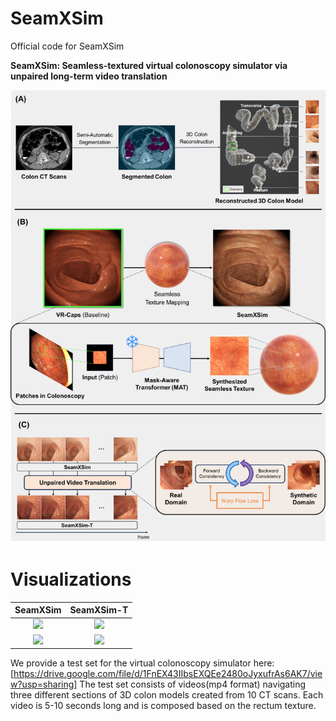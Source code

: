 # SeamXSim
Official code for SeamXSim

**SeamXSim: Seamless-textured virtual colonoscopy simulator via unpaired long-term video translation**

<div align="center">

 <p float="left">
   <img src="results/FIGURE_1_rev3.png" width="800"/>
 </p>
</div>

# Visualizations
<div align="center">

|         SeamXSim          |       SeamXSim-T       |
|:------------------------:|:------------------------:|
| ![](results/SeamXSim_1.gif)      | ![](results/SeamXSim-T_1.gif)    |
| ![](results/SeamXSim_2.gif)      | ![](results/SeamXSim-T_2.gif)    |

</div>

We provide a test set for the virtual colonoscopy simulator here: [https://drive.google.com/file/d/1FnEX43IIbsEXQEe2480oJyxufrAs6AK7/view?usp=sharing]
The test set consists of videos(mp4 format) navigating three different sections of 3D colon models created from 10 CT scans. Each video is 5-10 seconds long and is composed based on the rectum texture.
